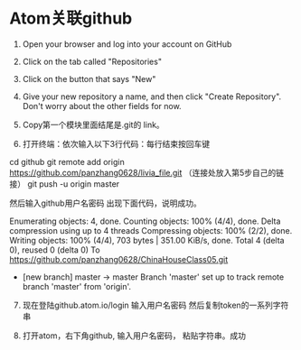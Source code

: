 # Atom关联github


1. Open your browser and log into your account on GitHub 
2. Click on the tab called "Repositories" 
3. Click on the button that says "New" 
4. Give your new repository a name, and then click "Create Repository". Don't worry about the other fields for now.
5. Copy第一个模块里面结尾是.git的 link。 

6. 打开终端：依次输入以下3行代码：每行结束按回车键

cd github
git remote add origin https://github.com/panzhang0628/livia_file.git （连接处放入第5步自己的链接）
git push -u origin master

然后输入github用户名密码
出现下面代码，说明成功。

Enumerating objects: 4, done.
Counting objects: 100% (4/4), done.
Delta compression using up to 4 threads
Compressing objects: 100% (2/2), done.
Writing objects: 100% (4/4), 703 bytes | 351.00 KiB/s, done.
Total 4 (delta 0), reused 0 (delta 0)
To https://github.com/panzhang0628/ChinaHouseClass05.git
 * [new branch]      master -> master
Branch 'master' set up to track remote branch 'master' from 'origin'.

7. 现在登陆github.atom.io/login
输入用户名密码
然后复制token的一系列字符串

8. 打开atom，右下角github, 输入用户名密码，
粘贴字符串。成功



